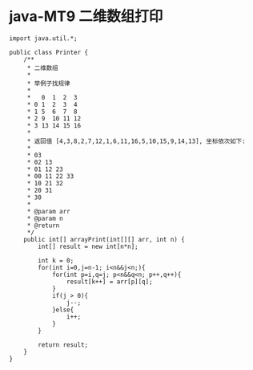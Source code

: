 # java-MT9 二维数组打印


    import java.util.*;
    
    public class Printer {
        /**
         * 二维数组
         *
         * 举例子找规律
         * 
         *   0  1  2  3
         * 0 1  2  3  4
         * 1 5  6  7  8
         * 2 9  10 11 12
         * 3 13 14 15 16
         * 
         * 返回值 [4,3,8,2,7,12,1,6,11,16,5,10,15,9,14,13], 坐标依次如下:
         * 
         * 03
         * 02 13
         * 01 12 23
         * 00 11 22 33
         * 10 21 32
         * 20 31
         * 30
         *
         * @param arr
         * @param n
         * @return
         */
        public int[] arrayPrint(int[][] arr, int n) {
            int[] result = new int[n*n];
    
            int k = 0;
            for(int i=0,j=n-1; i<n&&j<n;){
                for(int p=i,q=j; p<n&&q<n; p++,q++){
                    result[k++] = arr[p][q];
                }
                if(j > 0){
                    j--;
                }else{
                    i++;
                }
            }
    
            return result;
        }
    }

  

